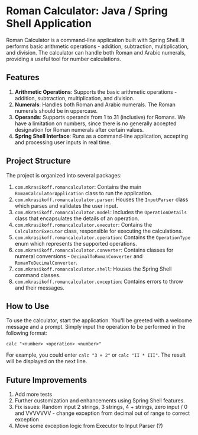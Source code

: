# Roman Calculator: Java / Spring Shell Application

Roman Calculator is a command-line application built with Spring Shell. It performs basic arithmetic operations - addition, subtraction, multiplication, and division. The calculator can handle both Roman and Arabic numerals, providing a useful tool for number calculations.

## Features

1. **Arithmetic Operations**: Supports the basic arithmetic operations - addition, subtraction, multiplication, and division.
2. **Numerals**: Handles both Roman and Arabic numerals. The Roman numerals should be in uppercase.
3. **Operands**: Supports operands from 1 to 31 (inclusive) for Romans. We have a limitation on numbers, since there is no generally accepted designation for Roman numerals after certain values.
4. **Spring Shell Interface**: Runs as a command-line application, accepting and processing user inputs in real time.

## Project Structure

The project is organized into several packages:

1. `com.mkrasikoff.romancalculator`: Contains the main `RomanCalculatorApplication` class to run the application.
2. `com.mkrasikoff.romancalculator.parser`: Houses the `InputParser` class which parses and validates the user input.
3. `com.mkrasikoff.romancalculator.model`: Includes the `OperationDetails` class that encapsulates the details of an operation.
4. `com.mkrasikoff.romancalculator.executor`: Contains the `CalculatorExecutor` class, responsible for executing the calculations.
5. `com.mkrasikoff.romancalculator.operation`: Contains the `OperationType` enum which represents the supported operations.
6. `com.mkrasikoff.romancalculator.converter`: Contains classes for numeral conversions - `DecimalToRomanConverter` and `RomanToDecimalConverter`.
7. `com.mkrasikoff.romancalculator.shell`: Houses the Spring Shell command classes.
8. `com.mkrasikoff.romancalculator.exception`: Contains errors to throw and their messages.

## How to Use

To use the calculator, start the application. You'll be greeted with a welcome message and a prompt. Simply input the operation to be performed in the following format:

`calc "<number> <operation> <number>"`

For example, you could enter `calc "3 + 2"` or `calc "II * III"`. The result will be displayed on the next line.

## Future Improvements

1. Add more tests
2. Further customization and enhancements using Spring Shell features.
3. Fix issues: Random input 2 strings, 3 strings, 4 + strings, zero input / 0 and VVVVVVV - change exception from decimal out of range to correct exception
4. Move some exception logic from Executor to Input Parser (?)
